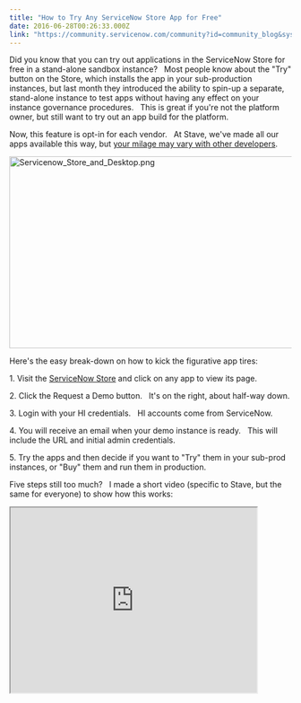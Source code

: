 ```yaml
---
title: "How to Try Any ServiceNow Store App for Free"
date: 2016-06-28T00:26:33.000Z
link: "https://community.servicenow.com/community?id=community_blog&sys_id=3cad62a9dbd0dbc01dcaf3231f96193c"
---
```

<p>Did you know that you can try out applications in the ServiceNow Store for free in a stand-alone sandbox instance?   Most people know about the "Try" button on the Store, which installs the app in your sub-production instances, but last month they introduced the ability to spin-up a separate, stand-alone instance to test apps without having any effect on your instance governance procedures.   This is great if you're not the platform owner, but still want to try out an app build for the platform.</p><p></p><p>Now, this feature is opt-in for each vendor.   At Stave, we've made all our apps available this way, but <span style="text-decoration: underline;">your milage may vary with other developers</span>.</p><p><img  alt="Servicenow_Store_and_Desktop.png" class="image-1 jive-image" src="2bd863f5dbd41fc068c1fb651f9619a1.iix" style="width: 620px; height: 342px;"/></p><p>Here's the easy break-down on how to kick the figurative app tires:</p><p></p><p>1. Visit the <a title="tore.servicenow.com/$appstore.do#!/store/search?q=stave" href="https://store.servicenow.com/$appstore.do#!/store/search?q=stave">ServiceNow Store</a> and click on any app to view its page.</p><p>2. Click the Request a Demo button.   It's on the right, about half-way down.</p><p>3. Login with your HI credentials.   HI accounts come from ServiceNow.</p><p>4. You will receive an email when your demo instance is ready.   This will include the URL and initial admin credentials.</p><p>5. Try the apps and then decide if you want to "Try" them in your sub-prod instances, or "Buy" them and run them in production.</p><p></p><p>Five steps still too much?   I made a short video (specific to Stave, but the same for everyone) to show how this works:</p><p><iframe src="https://youtube.com/embed/IB5jtVGwEgs" width="440" height="330"/></p>